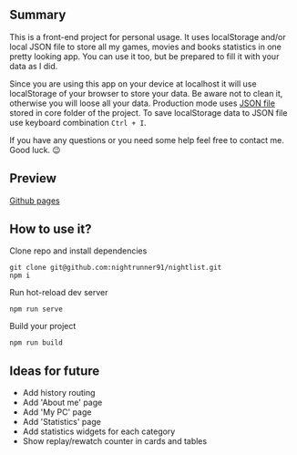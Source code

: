 ## Summary

This is a front-end project for personal usage. It uses localStorage and/or local JSON file to store all my games, movies and books statistics in one pretty looking app. You can use it too, but be prepared to fill it with your data as I did.

Since you are using this app on your device at localhost it will use localStorage of your browser to store your data. Be aware not to clean it, otherwise you will loose all your data. Production mode uses [JSON file](backup.json) stored in core folder of the project. To save localStorage data to JSON file use keyboard combination `Ctrl + I`.

If you have any questions or you need some help feel free to contact me. Good luck. 😉

## Preview

[Github pages](https://nightrunner91.github.io/nightlist/)

## How to use it?

Clone repo and install dependencies
```
git clone git@github.com:nightrunner91/nightlist.git
npm i
```
Run hot-reload dev server
```
npm run serve
```
Build your project
```
npm run build
```
## Ideas for future

- Add history routing
- Add 'About me' page
- Add 'My PC' page
- Add 'Statistics' page
- Add statistics widgets for each category
- Show replay/rewatch counter in cards and tables
